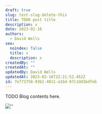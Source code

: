 ```yaml
---
draft: true
slug: test-slug-delete-this
title: TODO post title
description: x
date: 2023-02-16
authors:
  - David Wells
seo:
  noindex: false
  title: x
  description: x
createdBy: ""
createdAt: ""
updatedBy: David Wells
updatedAt: 2023-02-16T22:21:52.452Z
id: 7e773758-93b1-4811-a1bd-87c1dd1bdfeb
---
```


TODO Blog contents here.

<img src="https://res.cloudinary.com/vendia/image/upload/f_auto,q_90/v1670278509/COT_d1fwyl.webp" alt="''" class="image-float-left" />